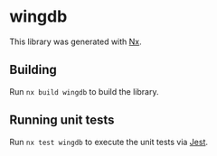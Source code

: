 # wingdb

This library was generated with [Nx](https://nx.dev).

## Building

Run `nx build wingdb` to build the library.

## Running unit tests

Run `nx test wingdb` to execute the unit tests via [Jest](https://jestjs.io).
